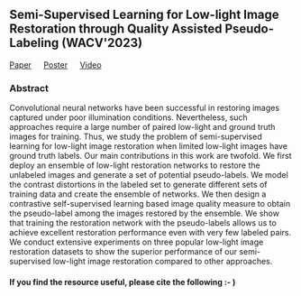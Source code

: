 ## Semi-Supervised Learning for Low-light Image Restoration through Quality Assisted Pseudo-Labeling (WACV'2023)

[Paper](https://openaccess.thecvf.com/content/WACV2023/papers/Malik_Semi-Supervised_Learning_for_Low-Light_Image_Restoration_Through_Quality_Assisted_Pseudo-Labeling_WACV_2023_paper.pdf) &emsp; [Poster](https://drive.google.com/file/d/1g4kNQgEk1LA4C_RE26xm63a0hLpTrp1A/view?usp=sharing) &emsp; [Video](https://drive.google.com/file/d/1nk9b5i39CvIoioYqj5hDSu80Xz3eCOgp/view?usp=sharing)

### Abstract

Convolutional neural networks have been successful in restoring images captured under poor illumination conditions. Nevertheless, such approaches require a large number of paired low-light and ground truth images for training. Thus, we study the problem of semi-supervised learning for low-light image restoration when limited low-light images have ground truth labels. Our main contributions in this work are twofold. We first deploy an ensemble of low-light restoration networks to restore the unlabeled images and generate a set of potential pseudo-labels. We model the contrast distortions in the labeled set to generate different sets of training data and create the ensemble of networks. We then design a contrastive self-supervised learning based image quality measure to obtain the pseudo-label among the images restored by the ensemble. We show that training the restoration network with the pseudo-labels allows us to achieve excellent restoration performance even with very few labeled pairs. We conduct extensive experiments on three popular low-light image restoration datasets to show the superior performance of our semi-supervised low-light image restoration compared to other approaches.

#### If you find the resource useful, please cite the following :- )
